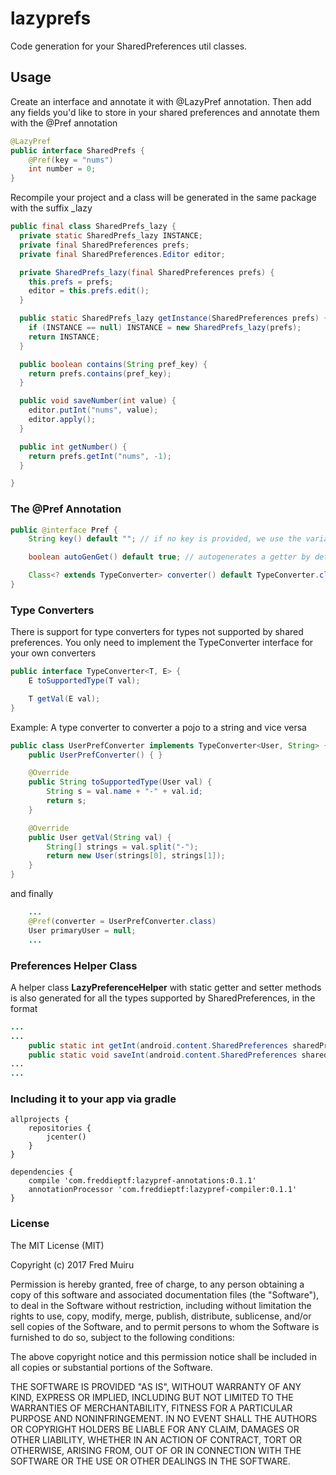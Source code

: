 # lazyprefs
Code generation for your SharedPreferences util classes.

## Usage

Create an interface and annotate it with @LazyPref annotation. Then add any fields you'd like to store in your shared preferences and annotate them with the @Pref annotation
```java
@LazyPref
public interface SharedPrefs {
    @Pref(key = "nums")
    int number = 0;
}
```
Recompile your project and a class will be generated in the same package with the suffix _lazy

```java
public final class SharedPrefs_lazy {
  private static SharedPrefs_lazy INSTANCE;
  private final SharedPreferences prefs;
  private final SharedPreferences.Editor editor;

  private SharedPrefs_lazy(final SharedPreferences prefs) {
    this.prefs = prefs;
    editor = this.prefs.edit();
  }

  public static SharedPrefs_lazy getInstance(SharedPreferences prefs) {
    if (INSTANCE == null) INSTANCE = new SharedPrefs_lazy(prefs);
    return INSTANCE;
  }

  public boolean contains(String pref_key) {
    return prefs.contains(pref_key);
  }

  public void saveNumber(int value) {
    editor.putInt("nums", value);
    editor.apply();
  }

  public int getNumber() {
    return prefs.getInt("nums", -1);
  }

}
```
### The @Pref Annotation

```java
public @interface Pref {
    String key() default ""; // if no key is provided, we use the variable name as the key

    boolean autoGenGet() default true; // autogenerates a getter by defaut

    Class<? extends TypeConverter> converter() default TypeConverter.class; // for when we want to save an unsupported type
}
```

### Type Converters
There is support for type converters for types not supported by shared preferences. You only need to implement the TypeConverter interface for your own converters

```java
public interface TypeConverter<T, E> {
    E toSupportedType(T val);

    T getVal(E val);
}
```

Example: A type converter to converter a pojo to a string and vice versa

```java
public class UserPrefConverter implements TypeConverter<User, String> {
    public UserPrefConverter() { }

    @Override
    public String toSupportedType(User val) {
        String s = val.name + "-" + val.id;
        return s;
    }

    @Override
    public User getVal(String val) {
        String[] strings = val.split("-");
        return new User(strings[0], strings[1]);
    }
}
```
and finally
```java
    ...
    @Pref(converter = UserPrefConverter.class)
    User primaryUser = null;
    ... 
```

### Preferences Helper Class
A helper class **LazyPreferenceHelper** with static getter and setter methods is also generated for all the types supported by SharedPreferences, in the format

```java
...
...
    public static int getInt(android.content.SharedPreferences sharedPreferences, String preferenceKey, int defaultValue){ ... }
    public static void saveInt(android.content.SharedPreferences sharedPreferences, String preferenceKey, int value) { ... }
...
...
```

### Including it to your app via gradle

```
allprojects {
	repositories {
		jcenter()
	}
}
```

```
dependencies {
    compile 'com.freddieptf:lazypref-annotations:0.1.1'    
    annotationProcessor 'com.freddieptf:lazypref-compiler:0.1.1'
}
```


### License
The MIT License (MIT)

Copyright (c) 2017 Fred Muiru

Permission is hereby granted, free of charge, to any person obtaining a copy
of this software and associated documentation files (the "Software"), to deal
in the Software without restriction, including without limitation the rights
to use, copy, modify, merge, publish, distribute, sublicense, and/or sell
copies of the Software, and to permit persons to whom the Software is
furnished to do so, subject to the following conditions:

The above copyright notice and this permission notice shall be included in all
copies or substantial portions of the Software.

THE SOFTWARE IS PROVIDED "AS IS", WITHOUT WARRANTY OF ANY KIND, EXPRESS OR
IMPLIED, INCLUDING BUT NOT LIMITED TO THE WARRANTIES OF MERCHANTABILITY,
FITNESS FOR A PARTICULAR PURPOSE AND NONINFRINGEMENT. IN NO EVENT SHALL THE
AUTHORS OR COPYRIGHT HOLDERS BE LIABLE FOR ANY CLAIM, DAMAGES OR OTHER
LIABILITY, WHETHER IN AN ACTION OF CONTRACT, TORT OR OTHERWISE, ARISING FROM,
OUT OF OR IN CONNECTION WITH THE SOFTWARE OR THE USE OR OTHER DEALINGS IN THE
SOFTWARE.

